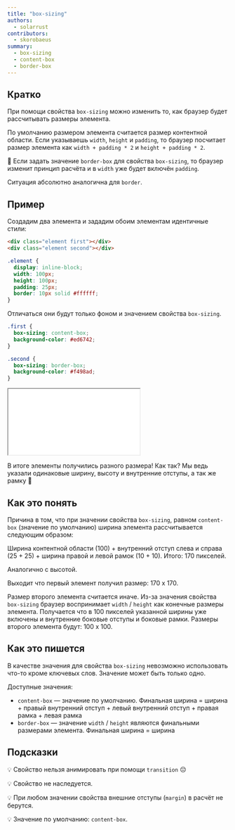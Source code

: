 ```yaml
---
title: "box-sizing"
authors:
  - solarrust
contributors:
  - skorobaeus
summary:
  - box-sizing
  - content-box
  - border-box
---
```


## Кратко

При помощи свойства `box-sizing` можно изменить то, как браузер будет рассчитывать размеры элемента.

По умолчанию размером элемента считается размер контентной области. Если указываешь `width`, `height` и `padding`, то браузер посчитает размер элемента как `width + padding * 2` и `height + padding * 2`.

🤖 Если задать значение `border-box` для свойства `box-sizing`, то браузер изменит принцип расчёта и в `width` уже будет включён `padding`.

Ситуация абсолютно аналогична для `border`.

## Пример

Создадим два элемента и зададим обоим элементам идентичные стили:

```html
<div class="element first"></div>
<div class="element second"></div>
```

```css
.element {
  display: inline-block;
  width: 100px;
  height: 100px;
  padding: 25px;
  border: 10px solid #ffffff;
}
```

Отличаться они будут только фоном и значением свойства `box-sizing`.

```css
.first {
  box-sizing: content-box;
  background-color: #ed6742;
}

.second {
  box-sizing: border-box;
  background-color: #f498ad;
}
```

<iframe title="Демонстрация работы свойства" src="demos/box-sizing.html"></iframe>

В итоге элементы получились разного размера! Как так? Мы ведь указали одинаковые ширину, высоту и внутренние отступы, а так же рамку 🤔

## Как это понять

Причина в том, что при значении свойства `box-sizing`, равном `content-box` (значение по умолчанию) ширина элемента рассчитывается следующим образом:

Ширина контентной области (100) + внутренний отступ слева и справа (25 + 25) + ширина правой и левой рамок (10 + 10). Итого: 170 пикселей.

Аналогично с высотой.

Выходит что первый элемент получил размер: 170 х 170.

Размер второго элемента считается иначе. Из-за значения свойства `box-sizing` браузер воспринимает `width` / `height` как конечные размеры элемента. Получается что в 100 пикселей указанной ширины уже включены и внутренние боковые отступы и боковые рамки. Размеры второго элемента будут: 100 х 100.

## Как это пишется

В качестве значения для свойства `box-sizing` невозможно использовать что-то кроме ключевых слов. Значение может быть только одно.

Доступные значения:

- `content-box` — значение по умолчанию. Финальная ширина = ширина + правый внутренний отступ + левый внутренний отступ + правая рамка + левая рамка
- `border-box` — значение `width` / `height` являются финальными размерами элемента. Финальная ширина = ширина

## Подсказки

💡 Свойство нельзя анимировать при помощи `transition` 😔

💡 Свойство не наследуется.

💡 При любом значении свойства внешние отступы (`margin`) в расчёт не берутся.

💡 Значение по умолчанию: `content-box`.
